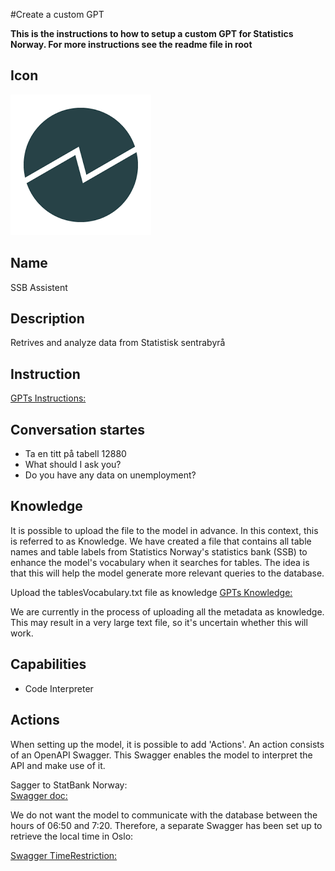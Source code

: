 #Create a custom GPT

**This is the instructions to how to setup a custom GPT for Statistics Norway. For more instructions see the readme file in root**

## Icon

![Disaplyimage for the GPT](https://github.com/PxTools/lab_gpt/blob/main/Images/SSB-Main-icon.png)

## Name

SSB Assistent

## Description

Retrives and analyze data from Statistisk sentrabyrå

## Instruction

[GPTs Instructions: ](https://github.com/PxTools/lab_gpt/wiki/Instructions-%E2%80%90-GPTs)

## Conversation startes
- Ta en titt på  tabell 12880
- What should I ask you?
- Do you have any data on unemployment?
  
## Knowledge

It is possible to upload the file to the model in advance. In this context, this is referred to as Knowledge. We have created a file that contains all table names and table labels from Statistics Norway's statistics bank (SSB) to enhance the model's vocabulary when it searches for tables. The idea is that this will help the model generate more relevant queries to the database.

Upload the tablesVocabulary.txt file as knowledge 
[GPTs Knowledge: ](https://github.com/PxTools/lab_gpt/tree/main/Knowledge)

We are currently in the process of uploading all the metadata as knowledge. This may result in a very large text file, so it's uncertain whether this will work.

 
## Capabilities

- Code Interpreter

## Actions

When setting up the model, it is possible to add 'Actions'. An action consists of an OpenAPI Swagger. This Swagger enables the model to interpret the API and make use of it.

Sagger to StatBank Norway:  
[Swagger doc: ](https://github.com/PxTools/lab_gpt/blob/main/OpenApi/swagger.json)

We do not want the model to communicate with the database between the hours of 06:50 and 7:20. Therefore, a separate Swagger has been set up to retrieve the local time in Oslo:

[Swagger TimeRestriction: ](https://github.com/PxTools/lab_gpt/blob/TestKnowledge/GPT/TimeRestrictions/time.json)

